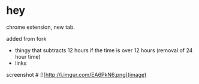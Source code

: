 hey
===

chrome extension, new tab. 


added from fork
- thingy that subtracts 12 hours if the time is over 12 hours (removal of 24 hour time)
- links



screenshot #
[![http://i.imgur.com/EA6PkN6.png](image) 
